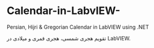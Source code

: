 # Calendar-in-LabvIEW-
Persian, Hijri &amp; Gregorian Calendar in LabVIEW using .NET

تقویم هجری شمسی، هجری قمری و میلادی در LabVIEW.
